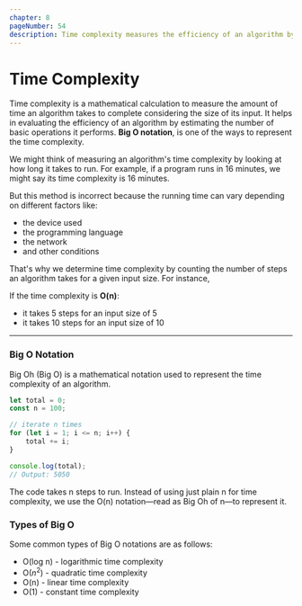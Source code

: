 ```yaml
---
chapter: 8
pageNumber: 54
description: Time complexity measures the efficiency of an algorithm by counting the number of steps it takes relative to the input size, rather than the actual running time, which can vary due to external factors. Big O notation is used to represent this complexity, helping to evaluate how an algorithm’s performance.
---
```


# Time Complexity

Time complexity is a mathematical calculation to measure the amount of time an algorithm takes to complete considering the size of its input. 
It helps in evaluating the efficiency of an algorithm by estimating the number of basic operations it performs. 
**Big O notation**, is one of the ways to represent the time complexity.

We might think of measuring an algorithm's time complexity by looking at how long it takes to run. 
For example, if a program runs in 16 minutes, we might say its time complexity is 16 minutes.

But this method is incorrect because the running time can vary depending on different factors like:

- the device used
- the programming language
- the network
- and other conditions

That's why we determine time complexity by counting the number of steps an algorithm takes for a given input size. For instance,

If the time complexity is **O(n)**:

- it takes 5 steps for an input size of 5
- it takes 10 steps for an input size of 10

<hr>

### **Big O Notation**
Big Oh (Big O) is a mathematical notation used to represent the time complexity of an algorithm.
```javascript
let total = 0;
const n = 100;

// iterate n times
for (let i = 1; i <= n; i++) {
    total += i;
}

console.log(total);
// Output: 5050

```
The code takes n steps to run. Instead of using just plain n for time complexity, we use the O(n) notation—read as Big Oh of n—to represent it.

### **Types of Big O**

Some common types of Big O notations are as follows:

- O(log n) - logarithmic time complexity
- O($n^2$) - quadratic time complexity
- O(n) - linear time complexity
- O(1) - constant time complexity
